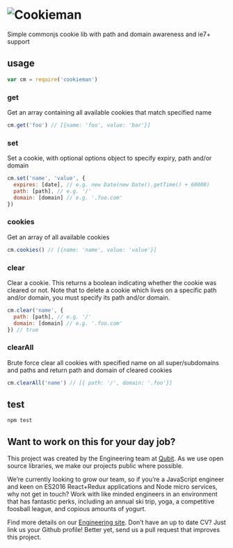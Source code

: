 #  ![Cookieman](https://cloud.githubusercontent.com/assets/640611/11089200/f075ee22-885f-11e5-8cda-d620b6b79c69.png)
Simple commonjs cookie lib with path and domain awareness and ie7+ support


## usage    
```javascript
var cm = require('cookieman')
```

### get
Get an array containing all available cookies that match specified name
```javascript
cm.get('foo') // [{name: 'foo', value: 'bar'}]
```

### set
Set a cookie, with optional options object to specify expiry, path and/or domain
```javascript
cm.set('name', 'value', {
  expires: [date], // e.g. new Date(new Date().getTime() + 60000)
  path: [path], // e.g. '/'
  domain: [domain] // e.g. '.foo.com'
})
```

### cookies
Get an array of all available cookies
```javascript
cm.cookies() // [{name: 'name', value: 'value'}]
```

### clear
Clear a cookie. This returns a boolean indicating whether the cookie was cleared or not.
Note that to delete a cookie which lives on a specific path and/or domain, you must specify its path and/or domain.
```javascript
cm.clear('name', {
  path: [path], // e.g. '/'
  domain: [domain] // e.g. '.foo.com'
}) // true
```

### clearAll
Brute force clear all cookies with specified name on all super/subdomains and paths and return path and domain of cleared cookies
```javascript
cm.clearAll('name') // [{ path: '/', domain: '.foo'}]
```
## test

```
npm test
```

## Want to work on this for your day job?

This project was created by the Engineering team at [Qubit](http://www.qubit.com). As we use open source libraries, we make our projects public where possible.

We’re currently looking to grow our team, so if you’re a JavaScript engineer and keen on ES2016 React+Redux applications and Node micro services, why not get in touch? Work with like minded engineers in an environment that has fantastic perks, including an annual ski trip, yoga, a competitive foosball league, and copious amounts of yogurt.

Find more details on our [Engineering site](https://eng.qubit.com). Don’t have an up to date CV? Just link us your Github profile! Better yet, send us a pull request that improves this project.
